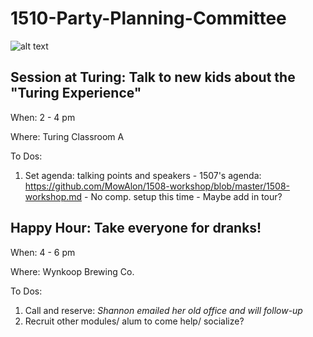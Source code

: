 # 1510-Party-Planning-Committee

![alt text](http://profile.ak.fbcdn.net/hprofile-ak-snc4/50335_2220778357_5139577_n.jpg)

## Session at Turing: Talk to new kids about the "Turing Experience"
  
  When: 2 - 4 pm
  
  Where: Turing Classroom A
  
To Dos: 
  1. Set agenda: talking points and speakers
    - 1507's agenda: https://github.com/MowAlon/1508-workshop/blob/master/1508-workshop.md
    - No comp. setup this time
    - Maybe add in tour?

## Happy Hour: Take everyone for dranks!
 
  When: 4 - 6 pm
  
  Where: Wynkoop Brewing Co.

  To Dos:
  
  1. Call and reserve: *Shannon emailed her old office and will follow-up*
  2. Recruit other modules/ alum to come help/ socialize?
